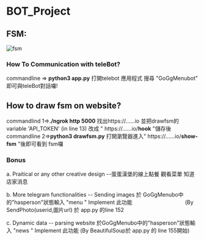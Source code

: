 # BOT_Project
## FSM:
![fsm](https://i.imgur.com/n7iFLqi.png)


###  How To Communication with teleBot?
commandline => **python3 app.py**
打開telebot 應用程式 搜尋 "GoGgMenubot" 即可與teleBot對話囉!

## How to draw fsm on website?
commandlind 1=>**./ngrok http 5000**
找出https://......io
並把drawfsm的variable 'API_TOKEN'  (in line 13) 改成 " https://......io/**hook**  "儲存後
commandline 2=>**python3 drawfsm.py**
打開瀏覽器進入" https://......io/**show-fsm** "後即可看到 fsm囉

### Bonus
a. Praitical or any other creative design --蛋蛋漢堡的線上點餐 觀看菜單 知道店家消息

b. More telegram functionalities -- Sending images 於 GoGgMenubo中的"hasperson"狀態輸入 "menu " Implement 此功能
                                    (By SendPhoto(userid,圖片url) 於 app.py 的line 152

c. Dynamic data -- parsing website 於GoGgMenubo中的"hasperson"狀態輸入 "news " Implement 此功能 
                   (By BeautifulSoup於 app.py 的 line 155開始)
